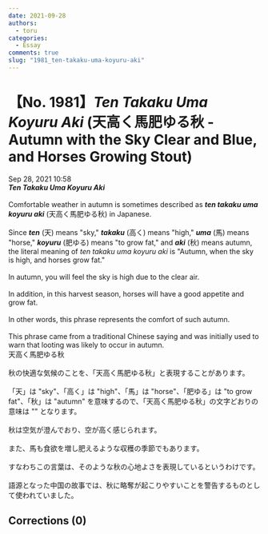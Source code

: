 ```yaml
---
date: 2021-09-28
authors:
  - toru
categories:
  - Essay
comments: true
slug: "1981_ten-takaku-uma-koyuru-aki"
---
```


# 【No. 1981】<strong><em>Ten Takaku Uma Koyuru Aki</strong></em> (天高く馬肥ゆる秋 - Autumn with the Sky Clear and Blue, and Horses Growing Stout)
<div class="date">Sep 28, 2021 10:58</div>
<div id="post"><div id="body_show_ori">
<strong><em>Ten Takaku Uma Koyuru Aki</strong></em><br/><br/>Comfortable weather in autumn is sometimes described as <strong><em>ten takaku uma koyuru aki</em></strong> (天高く馬肥ゆる秋) in Japanese.<br/><br/>Since <strong><em>ten</em></strong> (天) means "sky," <strong><em>takaku</em></strong> (高く) means "high," <strong><em>uma</em></strong> (馬) means "horse," <strong><em>koyuru</em></strong> (肥ゆる) means "to grow fat," and <strong><em>aki</em></strong> (秋) means autumn, the literal meaning of <em>ten takaku uma koyuru aki</em> is "Autumn, when the sky is high, and horses grow fat."<br/><br/>In autumn, you will feel the sky is high due to the clear air.<br/><br/>In addition, in this harvest season, horses will have a good appetite and grow fat.<br/><br/>In other words, this phrase represents the comfort of such autumn.<br/><br/>This phrase came from a traditional Chinese saying and was initially used to warn that looting was likely to occur in autumn.
</div></div>

<!-- more -->

<div id="post_ja"><div id="body_show_mo">
天高く馬肥ゆる秋<br/><br/>秋の快適な気候のことを、「天高く馬肥ゆる秋」と表現することがあります。<br/><br/>「天」は "sky"、「高く」は "high"、「馬」は "horse"、「肥ゆる」は "to grow fat"、「秋」は "autumn" を意味するので、「天高く馬肥ゆる秋」の文字どおりの意味は "" となります。<br/><br/>秋は空気が澄んでおり、空が高く感じられます。<br/><br/>また、馬も食欲を増し肥えるような収穫の季節でもあります。<br/><br/>すなわちこの言葉は、そのような秋の心地よさを表現しているというわけです。<br/><br/>語源となった中国の故事では、秋に略奪が起こりやすいことを警告するものとして使われていました。
</div></div>

## Corrections (0)
